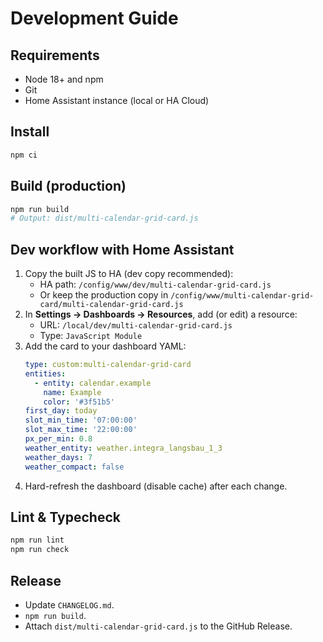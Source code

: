 # Development Guide

## Requirements
- Node 18+ and npm
- Git
- Home Assistant instance (local or HA Cloud)

## Install
```bash
npm ci
```

## Build (production)
```bash
npm run build
# Output: dist/multi-calendar-grid-card.js
```

## Dev workflow with Home Assistant
1. Copy the built JS to HA (dev copy recommended):
   - HA path: `/config/www/dev/multi-calendar-grid-card.js`
   - Or keep the production copy in `/config/www/multi-calendar-grid-card/multi-calendar-grid-card.js`
2. In **Settings → Dashboards → Resources**, add (or edit) a resource:
   - URL: `/local/dev/multi-calendar-grid-card.js`
   - Type: `JavaScript Module`
3. Add the card to your dashboard YAML:
   ```yaml
   type: custom:multi-calendar-grid-card
   entities:
     - entity: calendar.example
       name: Example
       color: '#3f51b5'
   first_day: today
   slot_min_time: '07:00:00'
   slot_max_time: '22:00:00'
   px_per_min: 0.8
   weather_entity: weather.integra_langsbau_1_3
   weather_days: 7
   weather_compact: false
   ```
4. Hard-refresh the dashboard (disable cache) after each change.

## Lint & Typecheck
```bash
npm run lint
npm run check
```

## Release
- Update `CHANGELOG.md`.
- `npm run build`.
- Attach `dist/multi-calendar-grid-card.js` to the GitHub Release.

